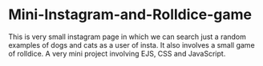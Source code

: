 # Mini-Instagram-and-Rolldice-game
This is very small instagram page in which we can search just a random examples of dogs and cats as a user of insta.
It also involves a small game of rolldice.
A very mini project involving EJS, CSS and JavaScript.
